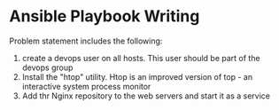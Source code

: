 # Ansible Playbook Writing

 Problem statement includes the following:
1. create a devops user on all hosts. This user should be part of the devops group
2. Install the "htop" utility. Htop is an improved version of top - an interactive system process monitor
3. Add thr Nginx repository to the web servers and start it as a service